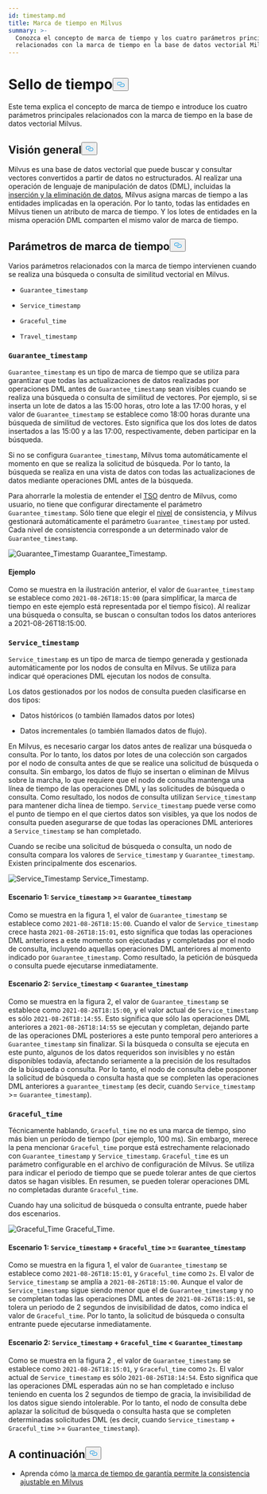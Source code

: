 ```yaml
---
id: timestamp.md
title: Marca de tiempo en Milvus
summary: >-
  Conozca el concepto de marca de tiempo y los cuatro parámetros principales
  relacionados con la marca de tiempo en la base de datos vectorial Milvus.
---
```

<h1 id="Timestamp" class="common-anchor-header">Sello de tiempo<button data-href="#Timestamp" class="anchor-icon" translate="no">
      <svg translate="no"
        aria-hidden="true"
        focusable="false"
        height="20"
        version="1.1"
        viewBox="0 0 16 16"
        width="16"
      >
        <path
          fill="#0092E4"
          fill-rule="evenodd"
          d="M4 9h1v1H4c-1.5 0-3-1.69-3-3.5S2.55 3 4 3h4c1.45 0 3 1.69 3 3.5 0 1.41-.91 2.72-2 3.25V8.59c.58-.45 1-1.27 1-2.09C10 5.22 8.98 4 8 4H4c-.98 0-2 1.22-2 2.5S3 9 4 9zm9-3h-1v1h1c1 0 2 1.22 2 2.5S13.98 12 13 12H9c-.98 0-2-1.22-2-2.5 0-.83.42-1.64 1-2.09V6.25c-1.09.53-2 1.84-2 3.25C6 11.31 7.55 13 9 13h4c1.45 0 3-1.69 3-3.5S14.5 6 13 6z"
        ></path>
      </svg>
    </button></h1><p>Este tema explica el concepto de marca de tiempo e introduce los cuatro parámetros principales relacionados con la marca de tiempo en la base de datos vectorial Milvus.</p>
<h2 id="Overview" class="common-anchor-header">Visión general<button data-href="#Overview" class="anchor-icon" translate="no">
      <svg translate="no"
        aria-hidden="true"
        focusable="false"
        height="20"
        version="1.1"
        viewBox="0 0 16 16"
        width="16"
      >
        <path
          fill="#0092E4"
          fill-rule="evenodd"
          d="M4 9h1v1H4c-1.5 0-3-1.69-3-3.5S2.55 3 4 3h4c1.45 0 3 1.69 3 3.5 0 1.41-.91 2.72-2 3.25V8.59c.58-.45 1-1.27 1-2.09C10 5.22 8.98 4 8 4H4c-.98 0-2 1.22-2 2.5S3 9 4 9zm9-3h-1v1h1c1 0 2 1.22 2 2.5S13.98 12 13 12H9c-.98 0-2-1.22-2-2.5 0-.83.42-1.64 1-2.09V6.25c-1.09.53-2 1.84-2 3.25C6 11.31 7.55 13 9 13h4c1.45 0 3-1.69 3-3.5S14.5 6 13 6z"
        ></path>
      </svg>
    </button></h2><p>Milvus es una base de datos vectorial que puede buscar y consultar vectores convertidos a partir de datos no estructurados. Al realizar una operación de lenguaje de manipulación de datos (DML), incluidas la <a href="https://milvus.io/docs/v2.1.x/data_processing.md">inserción y la eliminación de datos</a>, Milvus asigna marcas de tiempo a las entidades implicadas en la operación. Por lo tanto, todas las entidades en Milvus tienen un atributo de marca de tiempo. Y los lotes de entidades en la misma operación DML comparten el mismo valor de marca de tiempo.</p>
<h2 id="Timestamp-parameters" class="common-anchor-header">Parámetros de marca de tiempo<button data-href="#Timestamp-parameters" class="anchor-icon" translate="no">
      <svg translate="no"
        aria-hidden="true"
        focusable="false"
        height="20"
        version="1.1"
        viewBox="0 0 16 16"
        width="16"
      >
        <path
          fill="#0092E4"
          fill-rule="evenodd"
          d="M4 9h1v1H4c-1.5 0-3-1.69-3-3.5S2.55 3 4 3h4c1.45 0 3 1.69 3 3.5 0 1.41-.91 2.72-2 3.25V8.59c.58-.45 1-1.27 1-2.09C10 5.22 8.98 4 8 4H4c-.98 0-2 1.22-2 2.5S3 9 4 9zm9-3h-1v1h1c1 0 2 1.22 2 2.5S13.98 12 13 12H9c-.98 0-2-1.22-2-2.5 0-.83.42-1.64 1-2.09V6.25c-1.09.53-2 1.84-2 3.25C6 11.31 7.55 13 9 13h4c1.45 0 3-1.69 3-3.5S14.5 6 13 6z"
        ></path>
      </svg>
    </button></h2><p>Varios parámetros relacionados con la marca de tiempo intervienen cuando se realiza una búsqueda o consulta de similitud vectorial en Milvus.</p>
<ul>
<li><p><code translate="no">Guarantee_timestamp</code></p></li>
<li><p><code translate="no">Service_timestamp</code></p></li>
<li><p><code translate="no">Graceful_time</code></p></li>
<li><p><code translate="no">Travel_timestamp</code></p></li>
</ul>
<h3 id="Guaranteetimestamp" class="common-anchor-header"><code translate="no">Guarantee_timestamp</code></h3><p><code translate="no">Guarantee_timestamp</code> es un tipo de marca de tiempo que se utiliza para garantizar que todas las actualizaciones de datos realizadas por operaciones DML antes de <code translate="no">Guarantee_timestamp</code> sean visibles cuando se realiza una búsqueda o consulta de similitud de vectores. Por ejemplo, si se inserta un lote de datos a las 15:00 horas, otro lote a las 17:00 horas, y el valor de <code translate="no">Guarantee_timestamp</code> se establece como 18:00 horas durante una búsqueda de similitud de vectores. Esto significa que los dos lotes de datos insertados a las 15:00 y a las 17:00, respectivamente, deben participar en la búsqueda.</p>
<p>Si no se configura <code translate="no">Guarantee_timestamp</code>, Milvus toma automáticamente el momento en que se realiza la solicitud de búsqueda. Por lo tanto, la búsqueda se realiza en una vista de datos con todas las actualizaciones de datos mediante operaciones DML antes de la búsqueda.</p>
<p>Para ahorrarle la molestia de entender el <a href="https://github.com/milvus-io/milvus/blob/master/docs/design_docs/20211214-milvus_hybrid_ts.md">TSO</a> dentro de Milvus, como usuario, no tiene que configurar directamente el parámetro <code translate="no">Guarantee_timestamp</code>. Sólo tiene que elegir el <a href="https://milvus.io/docs/v2.1.x/consistency.md">nivel</a> de consistencia, y Milvus gestionará automáticamente el parámetro <code translate="no">Guarantee_timestamp</code> por usted. Cada nivel de consistencia corresponde a un determinado valor de <code translate="no">Guarantee_timestamp</code>.</p>
<p>
  
   <span class="img-wrapper"> <img translate="no" src="/docs/v2.5.x/assets/Guarantee_Timestamp.png" alt="Guarantee_Timestamp" class="doc-image" id="guarantee_timestamp" />
   </span> <span class="img-wrapper"> <span>Guarantee_Timestamp</span>. </span></p>
<h4 id="Example" class="common-anchor-header">Ejemplo</h4><p>Como se muestra en la ilustración anterior, el valor de <code translate="no">Guarantee_timestamp</code> se establece como <code translate="no">2021-08-26T18:15:00</code> (para simplificar, la marca de tiempo en este ejemplo está representada por el tiempo físico). Al realizar una búsqueda o consulta, se buscan o consultan todos los datos anteriores a 2021-08-26T18:15:00.</p>
<h3 id="Servicetimestamp" class="common-anchor-header"><code translate="no">Service_timestamp</code></h3><p><code translate="no">Service_timestamp</code> es un tipo de marca de tiempo generada y gestionada automáticamente por los nodos de consulta en Milvus. Se utiliza para indicar qué operaciones DML ejecutan los nodos de consulta.</p>
<p>Los datos gestionados por los nodos de consulta pueden clasificarse en dos tipos:</p>
<ul>
<li><p>Datos históricos (o también llamados datos por lotes)</p></li>
<li><p>Datos incrementales (o también llamados datos de flujo).</p></li>
</ul>
<p>En Milvus, es necesario cargar los datos antes de realizar una búsqueda o consulta. Por lo tanto, los datos por lotes de una colección son cargados por el nodo de consulta antes de que se realice una solicitud de búsqueda o consulta. Sin embargo, los datos de flujo se insertan o eliminan de Milvus sobre la marcha, lo que requiere que el nodo de consulta mantenga una línea de tiempo de las operaciones DML y las solicitudes de búsqueda o consulta. Como resultado, los nodos de consulta utilizan <code translate="no">Service_timestamp</code> para mantener dicha línea de tiempo. <code translate="no">Service_timestamp</code> puede verse como el punto de tiempo en el que ciertos datos son visibles, ya que los nodos de consulta pueden asegurarse de que todas las operaciones DML anteriores a <code translate="no">Service_timestamp</code> se han completado.</p>
<p>Cuando se recibe una solicitud de búsqueda o consulta, un nodo de consulta compara los valores de <code translate="no">Service_timestamp</code> y <code translate="no">Guarantee_timestamp</code>. Existen principalmente dos escenarios.</p>
<p>
  
   <span class="img-wrapper"> <img translate="no" src="/docs/v2.5.x/assets/Service_Timestamp.png" alt="Service_Timestamp" class="doc-image" id="service_timestamp" />
   </span> <span class="img-wrapper"> <span>Service_Timestamp</span>. </span></p>
<h4 id="Scenario-1-Servicetimestamp--Guaranteetimestamp" class="common-anchor-header">Escenario 1: <code translate="no">Service_timestamp</code> &gt;= <code translate="no">Guarantee_timestamp</code></h4><p>Como se muestra en la figura 1, el valor de <code translate="no">Guarantee_timestamp</code> se establece como <code translate="no">2021-08-26T18:15:00</code>. Cuando el valor de <code translate="no">Service_timestamp</code> crece hasta <code translate="no">2021-08-26T18:15:01</code>, esto significa que todas las operaciones DML anteriores a este momento son ejecutadas y completadas por el nodo de consulta, incluyendo aquellas operaciones DML anteriores al momento indicado por <code translate="no">Guarantee_timestamp</code>. Como resultado, la petición de búsqueda o consulta puede ejecutarse inmediatamente.</p>
<h4 id="Scenario-2-Servicetimestamp--Guaranteetimestamp" class="common-anchor-header">Escenario 2: <code translate="no">Service_timestamp</code> &lt; <code translate="no">Guarantee_timestamp</code></h4><p>Como se muestra en la figura 2, el valor de <code translate="no">Guarantee_timestamp</code> se establece como <code translate="no">2021-08-26T18:15:00</code>, y el valor actual de <code translate="no">Service_timestamp</code> es sólo <code translate="no">2021-08-26T18:14:55</code>. Esto significa que sólo las operaciones DML anteriores a <code translate="no">2021-08-26T18:14:55</code> se ejecutan y completan, dejando parte de las operaciones DML posteriores a este punto temporal pero anteriores a <code translate="no">Guarantee_timestamp</code> sin finalizar. Si la búsqueda o consulta se ejecuta en este punto, algunos de los datos requeridos son invisibles y no están disponibles todavía, afectando seriamente a la precisión de los resultados de la búsqueda o consulta. Por lo tanto, el nodo de consulta debe posponer la solicitud de búsqueda o consulta hasta que se completen las operaciones DML anteriores a <code translate="no">guarantee_timestamp</code> (es decir, cuando <code translate="no">Service_timestamp</code> &gt;= <code translate="no">Guarantee_timestamp</code>).</p>
<h3 id="Gracefultime" class="common-anchor-header"><code translate="no">Graceful_time</code></h3><p>Técnicamente hablando, <code translate="no">Graceful_time</code> no es una marca de tiempo, sino más bien un período de tiempo (por ejemplo, 100 ms). Sin embargo, merece la pena mencionar <code translate="no">Graceful_time</code> porque está estrechamente relacionado con <code translate="no">Guarantee_timestamp</code> y <code translate="no">Service_timestamp</code>. <code translate="no">Graceful_time</code> es un parámetro configurable en el archivo de configuración de Milvus. Se utiliza para indicar el periodo de tiempo que se puede tolerar antes de que ciertos datos se hagan visibles. En resumen, se pueden tolerar operaciones DML no completadas durante <code translate="no">Graceful_time</code>.</p>
<p>Cuando hay una solicitud de búsqueda o consulta entrante, puede haber dos escenarios.</p>
<p>
  
   <span class="img-wrapper"> <img translate="no" src="/docs/v2.5.x/assets/Graceful_Time.png" alt="Graceful_Time" class="doc-image" id="graceful_time" />
   </span> <span class="img-wrapper"> <span>Graceful_Time</span>. </span></p>
<h4 id="Scenario-1-Servicetimestamp--+--Gracefultime--Guaranteetimestamp" class="common-anchor-header">Escenario 1: <code translate="no">Service_timestamp</code> + <code translate="no">Graceful_time</code> &gt;= <code translate="no">Guarantee_timestamp</code></h4><p>Como se muestra en la figura 1, el valor de <code translate="no">Guarantee_timestamp</code> se establece como <code translate="no">2021-08-26T18:15:01</code>, y <code translate="no">Graceful_time</code> como <code translate="no">2s</code>. El valor de <code translate="no">Service_timestamp</code> se amplía a <code translate="no">2021-08-26T18:15:00</code>. Aunque el valor de <code translate="no">Service_timestamp</code> sigue siendo menor que el de <code translate="no">Guarantee_timestamp</code> y no se completan todas las operaciones DML antes de <code translate="no">2021-08-26T18:15:01</code>, se tolera un periodo de 2 segundos de invisibilidad de datos, como indica el valor de <code translate="no">Graceful_time</code>. Por lo tanto, la solicitud de búsqueda o consulta entrante puede ejecutarse inmediatamente.</p>
<h4 id="Scenario-2-Servicetimestamp--+--Gracefultime--Guaranteetimestamp" class="common-anchor-header">Escenario 2: <code translate="no">Service_timestamp</code> + <code translate="no">Graceful_time</code> &lt; <code translate="no">Guarantee_timestamp</code></h4><p>Como se muestra en la figura 2 , el valor de <code translate="no">Guarantee_timestamp</code> se establece como <code translate="no">2021-08-26T18:15:01</code>, y <code translate="no">Graceful_time</code> como <code translate="no">2s</code>. El valor actual de <code translate="no">Service_timestamp</code> es sólo <code translate="no">2021-08-26T18:14:54</code>. Esto significa que las operaciones DML esperadas aún no se han completado e incluso teniendo en cuenta los 2 segundos de tiempo de gracia, la invisibilidad de los datos sigue siendo intolerable. Por lo tanto, el nodo de consulta debe aplazar la solicitud de búsqueda o consulta hasta que se completen determinadas solicitudes DML (es decir, cuando <code translate="no">Service_timestamp</code> + <code translate="no">Graceful_time</code> &gt;= <code translate="no">Guarantee_timestamp</code>).</p>
<h2 id="Whats-next" class="common-anchor-header">A continuación<button data-href="#Whats-next" class="anchor-icon" translate="no">
      <svg translate="no"
        aria-hidden="true"
        focusable="false"
        height="20"
        version="1.1"
        viewBox="0 0 16 16"
        width="16"
      >
        <path
          fill="#0092E4"
          fill-rule="evenodd"
          d="M4 9h1v1H4c-1.5 0-3-1.69-3-3.5S2.55 3 4 3h4c1.45 0 3 1.69 3 3.5 0 1.41-.91 2.72-2 3.25V8.59c.58-.45 1-1.27 1-2.09C10 5.22 8.98 4 8 4H4c-.98 0-2 1.22-2 2.5S3 9 4 9zm9-3h-1v1h1c1 0 2 1.22 2 2.5S13.98 12 13 12H9c-.98 0-2-1.22-2-2.5 0-.83.42-1.64 1-2.09V6.25c-1.09.53-2 1.84-2 3.25C6 11.31 7.55 13 9 13h4c1.45 0 3-1.69 3-3.5S14.5 6 13 6z"
        ></path>
      </svg>
    </button></h2><ul>
<li>Aprenda cómo <a href="/docs/es/consistency.md">la marca de tiempo de garantía permite la consistencia ajustable en Milvus</a></li>
</ul>
